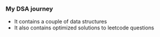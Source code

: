 ### My DSA journey 
- It contains a couple of data structures
- It also contains optimized solutions to leetcode questions 

